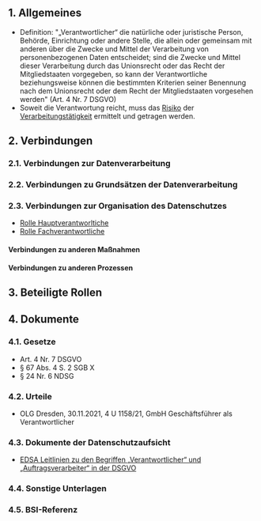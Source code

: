## 1. Allgemeines
- Definition: "„Verantwortlicher“ die natürliche oder juristische Person, Behörde, Einrichtung oder andere Stelle, die allein oder gemeinsam mit anderen über die Zwecke und Mittel der Verarbeitung von personenbezogenen Daten entscheidet; sind die Zwecke und Mittel dieser Verarbeitung durch das Unionsrecht oder das Recht der Mitgliedstaaten vorgegeben, so kann der Verantwortliche beziehungsweise können die bestimmten Kriterien seiner Benennung nach dem Unionsrecht oder dem Recht der Mitgliedstaaten vorgesehen werden" (Art. 4 Nr. 7 DSGVO)
- Soweit die Verantwortung reicht, muss das [Risiko](../Datenverarbeitung/Risiko.md) der [Verarbeitungstätigkeit](../Datenverarbeitung/Verarbeitungstaetigkeit.md) ermittelt und getragen werden.
## 2. Verbindungen
### 2.1. Verbindungen zur Datenverarbeitung
### 2.2. Verbindungen zu Grundsätzen der Datenverarbeitung
### 2.3. Verbindungen zur Organisation des Datenschutzes
- [Rolle Hauptverantworltiche](../Organisation/Rolle-Hauptverantwortliche.md)
- [Rolle Fachverantwortliche](../Organisation/Rolle-Fachverantwortliche.md)
#### Verbindungen zu anderen Maßnahmen
#### Verbindungen zu anderen Prozessen
## 3. Beteiligte Rollen
## 4. Dokumente
### 4.1. Gesetze
- Art. 4 Nr. 7 DSGVO
- § 67 Abs. 4 S. 2 SGB X
- § 24 Nr. 6 NDSG
### 4.2. Urteile
- OLG Dresden, 30.11.2021, 4 U 1158/21, GmbH Geschäftsführer als Verantwortlicher
### 4.3. Dokumente der Datenschutzaufsicht
- [EDSA Leitlinien zu den Begriffen „Verantwortlicher“ und „Auftragsverarbeiter“ in der DSGVO](https://edpb.europa.eu/our-work-tools/our-documents/guidelines/guidelines-072020-concepts-controller-and-processor-gdpr_de)
### 4.4. Sonstige Unterlagen
### 4.5. BSI-Referenz

